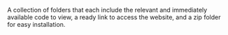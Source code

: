 A collection of folders that each include the relevant and immediately available code to view, a ready link to access the website, and a zip folder for easy installation. 
